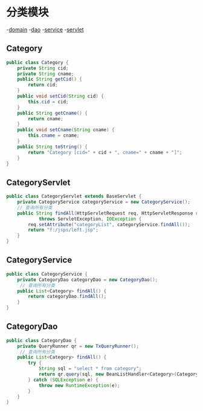 # 分类模块
  -[domain](#Category)
  -[dao](#CategoryDao)
  -[service](#CategoryService)
  -[servlet](#CategoryServlet)
  
  
## Category
```java
public class Category {
	private String cid;
	private String cname;
	public String getCid() {
		return cid;
	}
	public void setCid(String cid) {
		this.cid = cid;
	}
	public String getCname() {
		return cname;
	}
	public void setCname(String cname) {
		this.cname = cname;
	}
	public String toString() {
		return "Category [cid=" + cid + ", cname=" + cname + "]";
	}
}
```

## CategoryServlet
```java
public class CategoryServlet extends BaseServlet {
	private CategoryService categoryService = new CategoryService();
	// 查询所有分类
	public String findAll(HttpServletRequest req, HttpServletResponse resp)
			throws ServletException, IOException {
		req.setAttribute("categoryList", categoryService.findAll());
		return "f:/jsps/left.jsp";
	}
}
```

## CategoryService
```java
public class CategoryService {
	private CategoryDao categoryDao = new CategoryDao();
	 // 查询所有分类
	public List<Category> findAll() {
		return categoryDao.findAll();
	} 
}
```

## CategoryDao
```java
public class CategoryDao {
	private QueryRunner qr = new TxQueryRunner();
	 // 查询所有分类
	public List<Category> findAll() {
		try {
			String sql = "select * from category";
			return qr.query(sql, new BeanListHandler<Category>(Category.class));
		} catch (SQLException e) {
			throw new RuntimeException(e);
		}
	}
}
```
